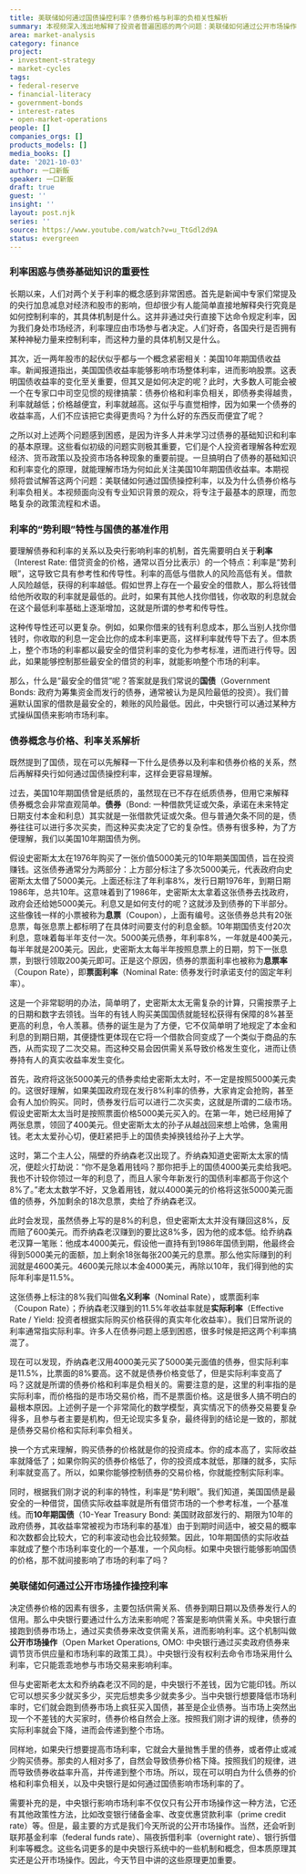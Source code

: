 ```yaml
---
title: 美联储如何通过国债操控利率？债券价格与利率的负相关性解析
summary: 本视频深入浅出地解释了投资者普遍困惑的两个问题：美联储如何通过公开市场操作影响国债价格，进而操控市场利率；以及为什么债券价格与实际利率呈负相关关系。内容聚焦债券基础知识和利率基本原理，帮助个人投资者理解宏观经济现象。
area: market-analysis
category: finance
project:
- investment-strategy
- market-cycles
tags:
- federal-reserve
- financial-literacy
- government-bonds
- interest-rates
- open-market-operations
people: []
companies_orgs: []
products_models: []
media_books: []
date: '2021-10-03'
author: 一口新飯
speaker: 一口新飯
draft: true
guest: ''
insight: ''
layout: post.njk
series: ''
source: https://www.youtube.com/watch?v=u_TtGdl2d9A
status: evergreen
---
```

### 利率困惑与债券基础知识的重要性

长期以来，人们对两个关于利率的概念感到非常困惑。首先是新闻中专家们常提及的央行加息减息对经济和股市的影响，但却很少有人能简单直接地解释央行究竟是如何控制利率的，其具体机制是什么。这并非通过央行直接下达命令规定利率，因为我们身处市场经济，利率理应由市场参与者决定。人们好奇，各国央行是否拥有某种神秘力量来控制利率，而这种力量的具体机制又是什么。

其次，近一两年股市的起伏似乎都与一个概念紧密相关：美国10年期国债收益率。新闻报道指出，美国国债收益率能够影响市场整体利率，进而影响股票。这表明国债收益率的变化至关重要，但其又是如何决定的呢？此时，大多数人可能会被一个在专家口中司空见惯的规律搞蒙：债券价格和利率负相关，即债券卖得越贵，利率就越低；价格越便宜，利率就越高。这似乎与直觉相悖，因为如果一个债券的收益率高，人们不应该把它卖得更贵吗？为什么好的东西反而便宜了呢？

之所以对上述两个问题感到困惑，是因为许多人并未学习过债券的基础知识和利率的基本原理。这些看似初级的问题实则极其重要，它们是个人投资者理解各种宏观经济、货币政策以及投资市场各种现象的重要前提。一旦搞明白了债券的基础知识和利率变化的原理，就能理解市场为何如此关注美国10年期国债收益率。本期视频将尝试解答这两个问题：美联储如何通过国债操控利率，以及为什么债券价格与利率负相关。本视频面向没有专业知识背景的观众，将专注于最基本的原理，而忽略复杂的政策流程和术语。

### 利率的“势利眼”特性与国债的基准作用

要理解债券和利率的关系以及央行影响利率的机制，首先需要明白关于**利率**（Interest Rate: 借贷资金的价格，通常以百分比表示）的一个特点：利率是“势利眼”，这导致它具有参考性和传导性。利率的高低与借款人的风险高低有关。借款人风险越低，获得的利率越低。假如世界上存在一个最安全的借款人，那么将钱借给他所收取的利率就是最低的。此时，如果有其他人找你借钱，你收取的利息就会在这个最低利率基础上逐渐增加，这就是所谓的参考和传导性。

这种传导性还可以更复杂。例如，如果你借来的钱有利息成本，那么当别人找你借钱时，你收取的利息一定会比你的成本利率更高，这样利率就传导下去了。但本质上，整个市场的利率都以最安全的借贷利率的变化为参考标准，进而进行传导。因此，如果能够控制那些最安全的借贷的利率，就能影响整个市场的利率。

那么，什么是“最安全的借贷”呢？答案就是我们常说的**国债**（Government Bonds: 政府为筹集资金而发行的债券，通常被认为是风险最低的投资）。我们普遍默认国家的借款是最安全的，赖账的风险最低。因此，中央银行可以通过某种方式操纵国债来影响市场利率。

### 债券概念与价格、利率关系解析

既然提到了国债，现在可以先解释一下什么是债券以及利率和债券价格的关系，然后再解释央行如何通过国债操控利率，这样会更容易理解。

过去，美国10年期国债曾是纸质的，虽然现在已不存在纸质债券，但用它来解释债券概念会非常直观简单。**债券**（Bond: 一种借款凭证或欠条，承诺在未来特定日期支付本金和利息）其实就是一张借款凭证或欠条。但与普通欠条不同的是，债券往往可以进行多次买卖，而这种买卖决定了它的复杂性。债券有很多种，为了方便理解，我们以美国10年期国债为例。

假设史密斯太太在1976年购买了一张价值5000美元的10年期美国国债，旨在投资赚钱。这张债券通常分为两部分：上方部分标注了多次5000美元，代表政府向史密斯太太借了5000美元。上面还标注了年利率8%，发行日期1976年，到期日期1986年，总共10年。这意味着到了1986年，史密斯太太拿着这张债券去找政府，政府会还给她5000美元。利息又是如何支付的呢？这就涉及到债券的下半部分。这些像钱一样的小票被称为**息票**（Coupon），上面有编号。这张债券总共有20张息票，每张息票上都标明了在具体时间要支付的利息金额。10年期国债支付20次利息，意味着每半年支付一次。5000美元债券，年利率8%，一年就是400美元，每半年就是200美元。因此，史密斯太太每半年按照息票上的日期，剪下一张息票，到银行领取200美元即可。正是这个原因，债券的票面利率也被称为**息票率**（Coupon Rate），即**票面利率**（Nominal Rate: 债券发行时承诺支付的固定年利率）。

这是一个非常聪明的办法，简单明了，史密斯太太无需复杂的计算，只需按票子上的日期和数字去领钱。当年的有钱人购买美国国债就能轻松获得有保障的8%甚至更高的利息，令人羡慕。债券的诞生是为了方便，它不仅简单明了地规定了本金和利息的到期日期，其便捷性更体现在它将一个借款合同变成了一个类似于商品的东西，从而实现了二次交易。而这种交易会因供需关系导致价格发生变化，进而让债券持有人的真实收益率发生变化。

首先，政府将这张5000美元的债券卖给史密斯太太时，不一定是按照5000美元卖的。这很好理解，如果美国政府现在发行8%利率的债券，大家肯定会抢购，甚至会有人加价购买。同时，债券发行后可以进行二次买卖，这就是所谓的二级市场。假设史密斯太太当时是按照票面价格5000美元买入的。在第一年，她已经用掉了两张息票，领回了400美元。但史密斯太太的孙子从越战回来想上哈佛，急需用钱。老太太爱孙心切，便赶紧把手上的国债卖掉换钱给孙子上大学。

这时，第二个主人公，隔壁的乔纳森老汉出现了。乔纳森知道史密斯太太家的情况，便趁火打劫说：“你不是急着用钱吗？那你把手上的国债4000美元卖给我吧。我也不计较你领过一年的利息了，而且人家今年新发行的国债利率都高于你这个8%了。”老太太数学不好，又急着用钱，就以4000美元的价格将这张5000美元面值的债券，外加剩余的18次息票，卖给了乔纳森老汉。

此时会发现，虽然债券上写的是8%的利息，但史密斯太太并没有赚回这8%，反而赔了600美元。而乔纳森老汉赚到的要比这8%多，因为他的成本低。给乔纳森老汉算一笔账：他成本4000美元，假设他一直持有到1986年国债到期，他最终会得到5000美元的面额，加上剩余18张每张200美元的息票。那么他实际赚到的利润就是4600美元。4600美元除以本金4000美元，再除以10年，我们得到他的实际年利率是11.5%。

这张债券上标注的8%我们叫做**名义利率**（Nominal Rate），或票面利率（Coupon Rate）；乔纳森老汉赚到的11.5%年收益率就是**实际利率**（Effective Rate / Yield: 投资者根据实际购买价格获得的真实年化收益率）。我们日常所说的利率通常指实际利率。许多人在债券问题上感到困惑，很多时候是把这两个利率搞混了。

现在可以发现，乔纳森老汉用4000美元买了5000美元面值的债券，但实际利率是11.5%，比票面的8%要高。这不就是债券价格变低了，但是实际利率变高了吗？这就是所谓的债券价格和利率是负相关的。需要注意的是，这里的利率指的是实际利率，而价格指的是市场交易价格，而不是票面价格。这是很多人搞不明白的最根本原因。上述例子是一个非常简化的数学模型，真实情况下的债券交易要复杂得多，且参与者主要是机构，但无论现实多复杂，最终得到的结论是一致的，那就是债券交易价格和实际利率负相关。

换一个方式来理解，购买债券的价格就是你的投资成本。你的成本高了，实际收益率就降低了；如果你购买的债券价格低了，你的投资成本就低，那赚的就多，实际利率就变高了。所以，如果你能够控制债券的交易价格，你就能控制实际利率。

同时，根据我们刚才说的利率的特性，利率是“势利眼”。我们知道，美国国债是最安全的一种借贷，国债实际收益率就是所有借贷市场的一个参考标准，一个基准线。而**10年期国债**（10-Year Treasury Bond: 美国财政部发行的、期限为10年的政府债券，其收益率常被视为市场利率的基准）由于到期时间适中，被交易的概率和次数都会比较大，它的利率波动也会比较频繁。因此，10年期国债的实际收益率就成了整个市场利率变化的一个基准，一个风向标。如果中央银行能够影响国债的价格，那不就间接影响了市场的利率了吗？

### 美联储如何通过公开市场操作操控利率

决定债券价格的因素有很多，主要包括供需关系、债券到期日期以及债券发行人的信用。那么中央银行要通过什么方法来影响呢？答案是影响供需关系。中央银行直接跑到债券市场上，通过买卖债券来改变供需关系，进而影响利率。这个机制叫做**公开市场操作**（Open Market Operations, OMO: 中央银行通过买卖政府债券来调节货币供应量和市场利率的政策工具）。中央银行没有权利去命令市场采用什么利率，它只能乖乖地参与市场交易来影响利率。

但与史密斯老太太和乔纳森老汉不同的是，中央银行不差钱，因为它能印钱。所以它可以想买多少就买多少，买完后想卖多少就卖多少。当中央银行想要降低市场利率时，它们就会跑到债券市场上疯狂买入国债，甚至是企业债券。当市场上突然出现一个不差钱的大买家时，债券价格自然会上涨。按照我们刚才讲的规律，债券的实际利率就会下降，进而会传递到整个市场。

同样地，如果央行想要提高市场利率，它就会大量抛售手里的债券，或者停止或减少购买债券。那卖的人相对多了，自然会导致债券价格下降。按照我们的规律，进而导致债券收益率升高，并传递到整个市场。所以，现在可以明白为什么债券的价格和利率负相关，以及中央银行是如何通过国债影响市场利率的了。

需要补充的是，中央银行影响市场利率不仅仅只有公开市场操作这一种方法，它还有其他政策性方法，比如改变银行储备金率、改变优惠贷款利率（prime credit rate）等。但是，最主要的方式是我们今天所说的公开市场操作。当然，还会听到联邦基金利率（federal funds rate）、隔夜拆借利率（overnight rate）、银行拆借利率等概念。这些名词更多的是中央银行系统中的一些机制和概念，但本质原理其实还是公开市场操作。因此，今天节目中讲的这些原理更加重要。